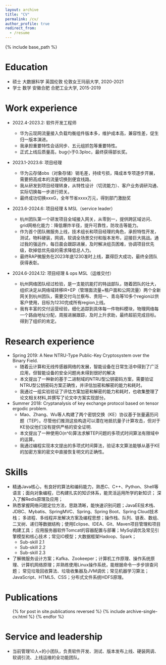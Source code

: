 ```yaml
---
layout: archive
title: "CV"
permalink: /cv/
author_profile: true
redirect_from:
  - /resume
---
```


{% include base_path %}

Education
======
* 硕士 大数据科学 英国伦敦 伦敦女王玛丽大学, 2020-2021
* 学士  数学     安徽合肥  合肥工业大学,    2015-2019

Work experience
======
* 2022.4-2023.2: 软件开发工程师
  * 华为云现网流量接入负载均衡组件版本多，维护成本高，兼容性差，促生归一版本演进。
  * 我承担重要特性会话同步、五元组抓包等重要特性。
  * 正式上线后质量高，bug小于0.3ploc，最终获得部长奖。

* 2023.1-2023.6: 项目经理
  * 华为云存储obs（对象存储）销毛差，持续亏损，降成本专项逐步开展，需要把高成本的流量切换到便宜线路。
  * 我从研发到项目经理转身，从特性设计（切流能力）、客户业务调研沟通、实际切换每一步进行把关。
  * 最终成功切换xxxG，全年节省xxxx万元，得到部门激励奖

* 2023.6-2024.6: 项目经理 & MSL（service leader）
  * 杭州团队第一个研发项目全域接入网关，从零到一，提供跨区域访问、grid网格化能力：降低爆炸半径，提升可靠性，防攻击等能力。
  * 作为首个团队微服务上线，技术组长和项目经理的角色，承担特性开发，测试，物料硬装，网调，软调全场景交付和版本发布，迎接巨大挑战。通过我的强运作，每日晨会跟踪进展，及时解决组员困难，协调项目优先级，砍掉低优先级的需求降低总人力。
  * 最终RAP微服务在2023年底1230准时上线，赢得巨大成功，最终全团队获得表彰。
 
* 2024.6-2024.12: 项目经理 & ops MSL（运维交付）
  * 杭州网络团队经过检验，是一支能抗能打的特战部队，随着团队的壮大，组织决定从网络域转移IR+EP（管理面流量+租户面和公网流量）两个全新网关到杭州团队，需要交付乌兰察布、贵阳一、青岛等10多个region以供客户使用，目标为1230完成所有region上线。
  * 我有丰富的交付运营经验，细化追踪到具体每一件物料模块，物理网络每一个路由地址分配，周报进展跟踪，及时上升求助，最终超前完成目标。得到了组织的肯定。

Research experience
======
* Spring 2019: A New NTRU-Type Public-Key Cryptosystem over the Binary Field.
  * 随着云计算和无线传感器网络的发展，智能设备在日常生活中得到了广泛应用，但智能设备的安全问题尚未得到很好的解决
  * 本文提出了一种新的基于二进制域的NTRU型公钥密码方案，需要验证NTRU型公钥密码方案正确性，并评估加密和解密的能力和耗时。
  * 我通过一组实验验证了评估方案加密和解密的能力和耗时，也收集整理了论文相关材料,并撰写了论文中方案实现部分。
* Summer 2018: Cryptanalysis of key exchange protocol based on tensor ergodic problem.
  * Mao、Zhang、Wu等人构建了两个密钥交换（KE）协议基于张量遍历问题（TEP）。尽管他们推测这些构造可以潜在地抵抗量子计算攻击，但对于KE协议他们没有提供严格的安全证明.
  * 本文提出了一种使用O(n^6)算法求解TEP问题的多项式时间算法有限域中的运算。
  * 我通过编程实现本文提出的多项式时间算法，验证本文算法能够从基于KE的加密方案的密文中直接恢复明文的正确性。

Skills
======
* 精通Java核心，有良好的算法和编码能力，熟悉C、C++、Python、Shell等语言；面向对象编程，已构建扎实的知识体系，能灵活运用所学的新知识；
深入了解Redis原理及应用；
* 熟悉掌握网络问题定位方法，思路清晰，能快速识别问题；JavaEE技术栈、JDBC、Mybatis、SpringMVC、Spring、Spring Boot、Spring Cloud技术栈；
多进程、多线程并发解决方案及编程思想；操作栈、队列、链表、数组、二叉树、递归等数据结构；使用Eclipse、IDEA、Git、Maven项目管理和项目构建工具；
应用服务器软件Tomcat的容器配置与部署；MySql调优及常见引擎模型和核心技术；常见IO模型；大数据框架Hadoop、Spark；
  * Sub-skill 2.1
  * Sub-skill 2.2
  * Sub-skill 2.3
* 了解微服务设计方案；Kafka、Zookeeper；计算机工作原理、操作系统原理、计算机网络原理；并熟练使用Linux操作系统，能根据命令一步步排查问题；
常见垃圾回收算法、垃圾收集器及JVM调优；常见机器学习算法；JavaScript、HTML5、CSS；分布式文件系统HDFS原理。


Publications
======
  <ul>{% for post in site.publications reversed %}
    {% include archive-single-cv.html %}
  {% endfor %}</ul>
  
  
Service and leadership
======
* 当前管理10人+的小团队，负责软件开发、测试、版本发布上线、硬装网调、软调引流、上线运维的全功能团队。
